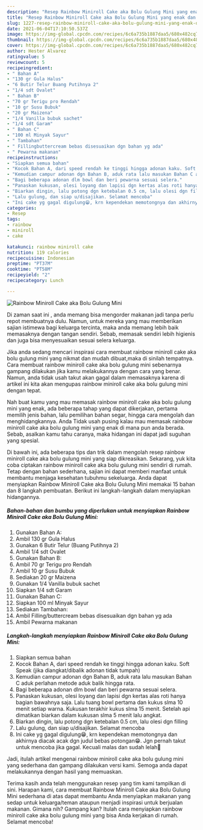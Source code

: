 ```yaml
---
description: "Resep Rainbow Miniroll Cake aka Bolu Gulung Mini yang enak dan Mudah Dibuat"
title: "Resep Rainbow Miniroll Cake aka Bolu Gulung Mini yang enak dan Mudah Dibuat"
slug: 1227-resep-rainbow-miniroll-cake-aka-bolu-gulung-mini-yang-enak-dan-mudah-dibuat
date: 2021-06-04T17:10:50.537Z
image: https://img-global.cpcdn.com/recipes/6c6a735b1887daa5/680x482cq70/rainbow-miniroll-cake-aka-bolu-gulung-mini-foto-resep-utama.jpg
thumbnail: https://img-global.cpcdn.com/recipes/6c6a735b1887daa5/680x482cq70/rainbow-miniroll-cake-aka-bolu-gulung-mini-foto-resep-utama.jpg
cover: https://img-global.cpcdn.com/recipes/6c6a735b1887daa5/680x482cq70/rainbow-miniroll-cake-aka-bolu-gulung-mini-foto-resep-utama.jpg
author: Hester Alvarez
ratingvalue: 5
reviewcount: 5
recipeingredient:
- " Bahan A"
- "130 gr Gula Halus"
- "6 Butir Telur Buang Putihnya 2"
- "1/4 sdt Ovalet"
- " Bahan B"
- "70 gr Terigu pro Rendah"
- "10 gr Susu Bubuk"
- "20 gr Maizena"
- "1/4 Vanilla bubuk sachet"
- "1/4 sdt Garam"
- " Bahan C"
- "100 ml Minyak Sayur"
- " Tambahan"
- " Fillingbuttercream bebas disesuaikan dgn bahan yg ada"
- " Pewarna makanan"
recipeinstructions:
- "Siapkan semua bahan"
- "Kocok Bahan A, dari speed rendah ke tinggi hingga adonan kaku. Soft Speak (jika diangkat/dibalik adonan tidak tumpah)"
- "Kemudian campur adonan dgn Bahan B, aduk rata lalu masukan Bahan C aduk perlahan metode aduk balik hingga rata."
- "Bagi beberapa adonan dlm bowl dan beri pewarna sesuai selera."
- "Panaskan kukusan, olesi loyang dan lapisi dgn kertas alas roti hanya bagian bawahnya saja. Lalu tuang bowl pertama dan kukus slma 10 menit setiap warna. Kukusan terakhir kukus slma 15 menit. Setelah api dimatikan biarkan dalam kukusan slma 5 menit lalu angkat."
- "Biarkan dingin, lalu potong dgn ketebalan 0.5 cm, lalu olesi dgn filling"
- "Lalu gulung, dan siap u/disajikan. Selamat mencoba"
- "Ini cake yg gagal digulung😁, krn kependekan memotongnya dan akhirnya diacak acak dgn judul bebas potongan😁. Jgn pernah takut untuk mencoba jika gagal. Kecuali malas dan sudah lelah🙏"
categories:
- Resep
tags:
- rainbow
- miniroll
- cake

katakunci: rainbow miniroll cake 
nutrition: 119 calories
recipecuisine: Indonesian
preptime: "PT37M"
cooktime: "PT58M"
recipeyield: "2"
recipecategory: Lunch

---
```



![Rainbow Miniroll Cake aka Bolu Gulung Mini](https://img-global.cpcdn.com/recipes/6c6a735b1887daa5/680x482cq70/rainbow-miniroll-cake-aka-bolu-gulung-mini-foto-resep-utama.jpg)

Di zaman  saat ini , anda memang bisa mengorder makanan jadi tanpa perlu repot membuatnya dulu. Namun, untuk mereka yang mau memberikan sajian istimewa bagi keluarga tercinta, maka anda memang lebih baik memasaknya dengan tangan sendiri. Sebab, memasak sendiri lebih higienis dan juga bisa menyesuaikan sesuai selera keluarga.

Jika anda sedang mencari inspirasi cara membuat rainbow miniroll cake aka bolu gulung mini yang nikmat dan mudah dibuat,maka di sinilah tempatnya. Cara membuat rainbow miniroll cake aka bolu gulung mini  sebenarnya gampang dilakukan jika kamu melakukannya dengan cara yang benar. Namun, anda tidak usah takut akan gagal dalam memasaknya 
karena di artikel ini kita akan mengupas rainbow miniroll cake aka bolu gulung mini dengan tepat.  



Nah buat kamu yang mau memasak rainbow miniroll cake aka bolu gulung mini yang enak, ada beberapa tahap yang dapat dikerjakan, pertama memilih jenis bahan, lalu pemilihan bahan segar, hingga cara mengolah dan menghidangkannya. Anda Tidak usah pusing kalau mau memasak rainbow miniroll cake aka bolu gulung mini yang enak di mana pun anda berada. Sebab, asalkan kamu  tahu caranya, maka hidangan ini dapat jadi suguhan yang spesial.

Di bawah ini, ada beberapa tips dan trik dalam mengolah resep rainbow miniroll cake aka bolu gulung mini yang siap dikreasikan. Sekarang, yuk kita coba ciptakan rainbow miniroll cake aka bolu gulung mini sendiri di rumah. Tetap dengan bahan sederhana, sajian ini dapat memberi manfaat untuk membantu menjaga kesehatan tubuhmu sekeluarga. Anda dapat menyiapkan Rainbow Miniroll Cake aka Bolu Gulung Mini memakai 15 bahan dan 8 langkah pembuatan. Berikut ini langkah-langkah dalam menyiapkan hidangannya.

<!--inarticleads1-->

##### Bahan-bahan dan bumbu yang diperlukan untuk menyiapkan Rainbow Miniroll Cake aka Bolu Gulung Mini:

1. Gunakan  Bahan A:
1. Ambil 130 gr Gula Halus
1. Gunakan 6 Butir Telur (Buang Putihnya 2)
1. Ambil 1/4 sdt Ovalet
1. Gunakan  Bahan B:
1. Ambil 70 gr Terigu pro Rendah
1. Ambil 10 gr Susu Bubuk
1. Sediakan 20 gr Maizena
1. Gunakan 1/4 Vanilla bubuk sachet
1. Siapkan 1/4 sdt Garam
1. Gunakan  Bahan C:
1. Siapkan 100 ml Minyak Sayur
1. Sediakan  Tambahan:
1. Ambil  Filling/buttercream bebas disesuaikan dgn bahan yg ada
1. Ambil  Pewarna makanan




<!--inarticleads2-->

##### Langkah-langkah menyiapkan Rainbow Miniroll Cake aka Bolu Gulung Mini:

1. Siapkan semua bahan
1. Kocok Bahan A, dari speed rendah ke tinggi hingga adonan kaku. Soft Speak (jika diangkat/dibalik adonan tidak tumpah)
1. Kemudian campur adonan dgn Bahan B, aduk rata lalu masukan Bahan C aduk perlahan metode aduk balik hingga rata.
1. Bagi beberapa adonan dlm bowl dan beri pewarna sesuai selera.
1. Panaskan kukusan, olesi loyang dan lapisi dgn kertas alas roti hanya bagian bawahnya saja. Lalu tuang bowl pertama dan kukus slma 10 menit setiap warna. Kukusan terakhir kukus slma 15 menit. Setelah api dimatikan biarkan dalam kukusan slma 5 menit lalu angkat.
1. Biarkan dingin, lalu potong dgn ketebalan 0.5 cm, lalu olesi dgn filling
1. Lalu gulung, dan siap u/disajikan. Selamat mencoba
1. Ini cake yg gagal digulung😁, krn kependekan memotongnya dan akhirnya diacak acak dgn judul bebas potongan😁. Jgn pernah takut untuk mencoba jika gagal. Kecuali malas dan sudah lelah🙏




Jadi, itulah artikel mengenai  rainbow miniroll cake aka bolu gulung mini  yang sederhana dan gampang dilakukan versi kami. Semoga anda dapat melakukannya dengan hasil yang memuaskan. 

Terima kasih anda telah menggunakan resep yang tim kami tampilkan di sini. Harapan kami, cara membuat  Rainbow Miniroll Cake aka Bolu Gulung Mini sederhana di atas dapat membantu Anda menyiapkan makanan yang sedap untuk keluarga/teman ataupun menjadi inspirasi untuk berjualan makanan. Gimana nih? Gampang kan? Itulah cara menyiapkan rainbow miniroll cake aka bolu gulung mini yang bisa Anda kerjakan di rumah. Selamat mencoba!

